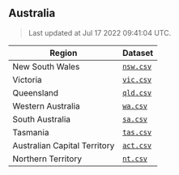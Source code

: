 ## Australia

> Last updated at Jul 17 2022 09:41:04 UTC.


| Region | Dataset |
| ------ | ------- |
| New South Wales | [`nsw.csv`](nsw.csv) |
| Victoria | [`vic.csv`](vic.csv) |
| Queensland | [`qld.csv`](qld.csv) |
| Western Australia | [`wa.csv`](wa.csv) |
| South Australia | [`sa.csv`](sa.csv) |
| Tasmania | [`tas.csv`](tas.csv) |
| Australian Capital Territory | [`act.csv`](act.csv) |
| Northern Territory | [`nt.csv`](nt.csv) |

